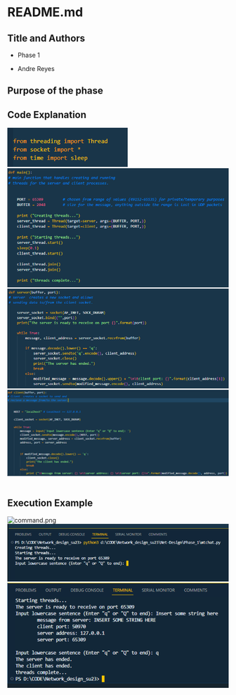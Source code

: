 # README.md

## Title and Authors

* Phase 1

* Andre Reyes

## Purpose of the phase

## Code Explanation
![imports.png](images/imports.png "Imported Libraries")
![main.png](images/main.png "Main Function")
![server.png](images/server.png "Server Function")
![client.png](images/client.png "Client Function")
![]()

## Execution Example
![command.png](D:\CODE\Network_design_su23\Net-Design\Phase_1\images\command.png "Run command")
![result1.png](Phase_1\images\result1.png "Result after command")
![result2.png](Phase_1\images\result2.png "Result after user input")

